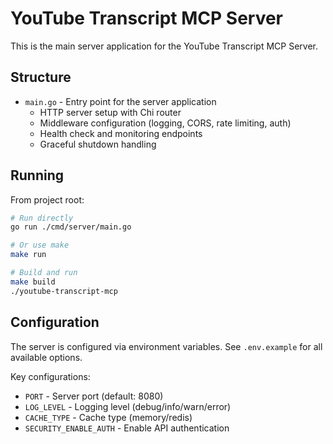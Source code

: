 # YouTube Transcript MCP Server

This is the main server application for the YouTube Transcript MCP Server.

## Structure

- `main.go` - Entry point for the server application
  - HTTP server setup with Chi router
  - Middleware configuration (logging, CORS, rate limiting, auth)
  - Health check and monitoring endpoints
  - Graceful shutdown handling

## Running

From project root:

```bash
# Run directly
go run ./cmd/server/main.go

# Or use make
make run

# Build and run
make build
./youtube-transcript-mcp
```

## Configuration

The server is configured via environment variables. See `.env.example` for all available options.

Key configurations:
- `PORT` - Server port (default: 8080)
- `LOG_LEVEL` - Logging level (debug/info/warn/error)
- `CACHE_TYPE` - Cache type (memory/redis)
- `SECURITY_ENABLE_AUTH` - Enable API authentication